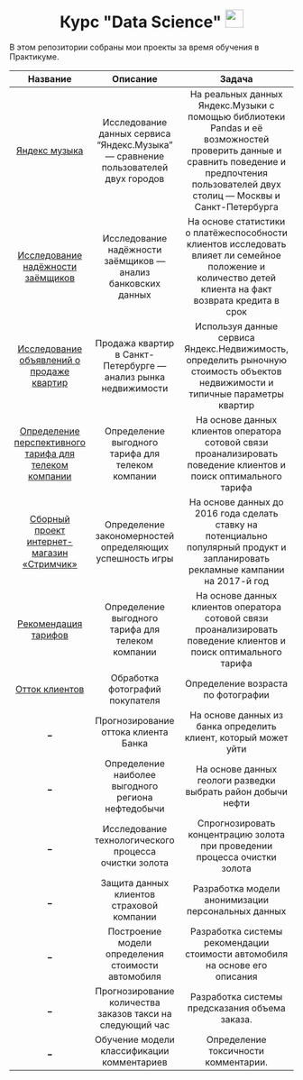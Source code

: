 <h1 align="center"> Курс "Data Science" 
 </a> 
<img src="https://github.com/blackcater/blackcater/raw/main/images/Hi.gif" height="32"/></h1>


В этом репозитории собраны мои проекты за время обучения в Практикуме.


 Название  | Описание  | Задача  |
| :-----: | :-: | :-: | 
| [Яндекс музыка](https://github.com/marikondr/YA_project/blob/main/01_yandex.music/yandex.music.ipynb) | Исследование данных сервиса “Яндекс.Музыка” — сравнение пользователей двух городов | На реальных данных Яндекс.Музыки c помощью библиотеки Pandas и её возможностей проверить данные и сравнить поведение и предпочтения пользователей двух столиц — Москвы и Санкт-Петербурга | 
| [Исследование надёжности заёмщиков](https://github.com/marikondr/YA_project/blob/main/2_reliability%20of%20borrowers/2_reliability%20of%20borrowers.ipynb) | Исследование надёжности заёмщиков — анализ банковских данных | На основе статистики о платёжеспособности клиентов исследовать влияет ли семейное положение и количество детей клиента на факт возврата кредита в срок | 
| [Исследование объявлений о продаже квартир](https://github.com/marikondr/YA_project/blob/main/3%20_sale%20of%20apartments/3%20_sale%20of%20apartments.ipynb) | Продажа квартир в Санкт-Петербурге — анализ рынка недвижимости | Используя данные сервиса Яндекс.Недвижимость, определить рыночную стоимость объектов недвижимости и типичные параметры квартир | 
| [Определение перспективного тарифа для телеком компании](https://github.com/marikondr/YA_project/blob/main/4_%20tariff%20for%20a%20telecom/4_%20tariff%20for%20a%20telecom.ipynb) | Определение выгодного тарифа для телеком компании | На основе данных клиентов оператора сотовой связи проанализировать поведение клиентов и поиск оптимального тарифа | 
| [Сборный проект интернет-магазин «Стримчик»](https://github.com/marikondr/YA_project/blob/main/5%20_game/5%20_game.ipynb) | Определение закономерностей определяющих успешность игры | На основе данных до 2016 года сделать ставку на потенциально популярный продукт и запланировать рекламные кампании на 2017-й год | 
| [ Рекомендация тарифов ](https://github.com/marikondr/YA_project/blob/main/6_recommendation%20of%20tariffs/6_recommendation%20of%20tariffs.ipynb) | Определение выгодного тарифа для телеком компании | На основе данных клиентов оператора сотовой связи проанализировать поведение клиентов и поиск оптимального тарифа | 
| [Отток клиентов](https://daringfireball.net/projects/markdown/) | Обработка фотографий покупателя | Определение возраста по фотографии | 
| [_](https://daringfireball.net/projects/markdown/) | Прогнозирование оттока клиента Банка | На основе данных из банка определить клиент, который может уйти | 
| [_](https://daringfireball.net/projects/markdown/) | Определение наиболее выгодного региона нефтедобычи| На основе данных геологи разведки выбрать район добычи нефти | 
| [_](https://daringfireball.net/projects/markdown/) | Исследование технологического процесса очистки золота| Спрогнозировать концентрацию золота при проведении процесса очистки золота | 
| [_](https://daringfireball.net/projects/markdown/) | Защита данных клиентов страховой компании| Разработка модели анонимизации персональных данных | 
| [_](https://daringfireball.net/projects/markdown/) | Построение модели определения стоимости автомобиля| Разработка системы рекомендации стоимости автомобиля на основе его описания| 
| [_](https://daringfireball.net/projects/markdown/) | Прогнозирование количества заказов такси на следующий час| Разработка системы предсказания объема заказа.| 
| [_](https://daringfireball.net/projects/markdown/) | Обучение модели классификации комментариев| Определение токсичности комментарии. | 
